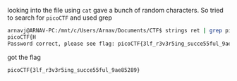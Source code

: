 looking into the file using `cat` gave a bunch of random characters. So tried to search for `picoCTF` and used grep

```bash
arnavj@ARNAV-PC:/mnt/c/Users/Arnav/Documents/CTF$ strings ret | grep picoCTF
picoCTF{H
Password correct, please see flag: picoCTF{3lf_r3v3r5ing_succe55ful_9ae85289}
```

got the flag 

```
picoCTF{3lf_r3v3r5ing_succe55ful_9ae85289}
```
